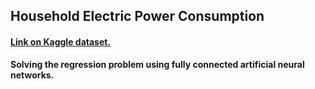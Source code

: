 ## Household Electric Power Consumption

#### [Link on Kaggle dataset.](https://www.kaggle.com/uciml/electric-power-consumption-data-set#)

__Solving the regression problem using fully connected artificial neural networks.__